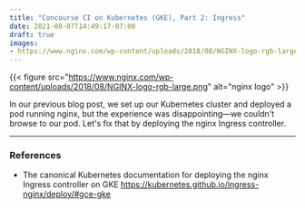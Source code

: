 ```yaml
---
title: "Concourse CI on Kubernetes (GKE), Part 2: Ingress"
date: 2021-08-07T14:49:17-07:00
draft: true
images:
- https://www.nginx.com/wp-content/uploads/2018/08/NGINX-logo-rgb-large.png
---
```


{{< figure src="https://www.nginx.com/wp-content/uploads/2018/08/NGINX-logo-rgb-large.png" alt="nginx logo" >}}

In our previous blog post, we set up our Kubernetes cluster and deployed a pod
running nginx, but the experience was disappointing—we couldn't browse to our
pod. Let's fix that by deploying the nginx Ingress controller.

---

### References

- The canonical Kubernetes documentation for deploying the nginx Ingress
  controller on GKE <https://kubernetes.github.io/ingress-nginx/deploy/#gce-gke>
